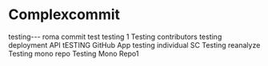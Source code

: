 # Complexcommit
testing---
roma commit test
testing 1
Testing contributors
testing deployment API
tESTING GitHub App
testing individual SC
Testing reanalyze
Testing mono repo
Testing Mono Repo1

